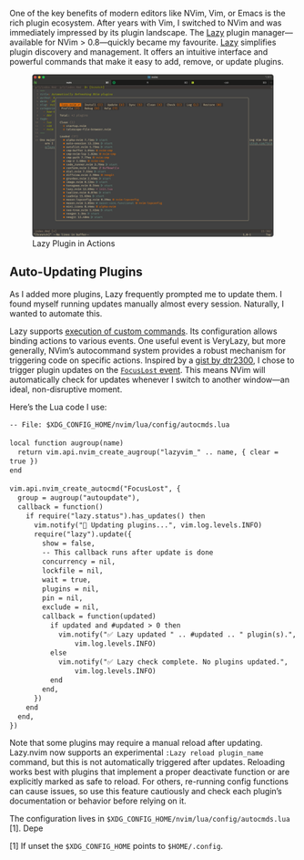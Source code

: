 One of the key benefits of modern editors like NVim, Vim, or Emacs is
the rich plugin ecosystem. After years with Vim, I switched to NVim and
was immediately impressed by its plugin landscape. The
[Lazy](https://github.com/folke/lazy.nvim) plugin manager—available for
NVim &gt; 0.8—quickly became my favourite.
[Lazy](https://github.com/folke/lazy.nvim) simplifies plugin discovery
and management. It offers an intuitive interface and powerful commands
that make it easy to add, remove, or update plugins.

<figure>
<img src="images/lazy_image.png" alt="Lazy Plugin in Actions" />
<figcaption aria-hidden="true">Lazy Plugin in Actions</figcaption>
</figure>

## Auto-Updating Plugins

As I added more plugins, Lazy frequently prompted me to update them. I
found myself running updates manually almost every session. Naturally, I
wanted to automate this.

Lazy supports [execution of custom
commands](https://www.lazyvim.org/configuration/general). Its
configuration allows binding actions to various events. One useful event
is VeryLazy, but more generally, NVim’s autocommand system provides a
robust mechanism for triggering code on specific actions. Inspired by a
[gist by
dtr2300](https://gist.github.com/dtr2300/2f867c2b6c051e946ef23f92bd9d1180),
I chose to trigger plugin updates on the [`FocusLost`
event](https://neovim.io/doc/user/autocmd.html). This means NVim will
automatically check for updates whenever I switch to another window—an
ideal, non-disruptive moment.

Here’s the Lua code I use:


    -- File: $XDG_CONFIG_HOME/nvim/lua/config/autocmds.lua

    local function augroup(name)
      return vim.api.nvim_create_augroup("lazyvim_" .. name, { clear = true })
    end

    vim.api.nvim_create_autocmd("FocusLost", {
      group = augroup("autoupdate"),
      callback = function()
        if require("lazy.status").has_updates() then
          vim.notify("🔄 Updating plugins...", vim.log.levels.INFO)
          require("lazy").update({
            show = false,
            -- This callback runs after update is done
            concurrency = nil,
            lockfile = nil,
            wait = true,
            plugins = nil,
            pin = nil,
            exclude = nil,
            callback = function(updated)
              if updated and #updated > 0 then
                vim.notify("✅ Lazy updated " .. #updated .. " plugin(s).", 
                    vim.log.levels.INFO)
              else
                vim.notify("✅ Lazy check complete. No plugins updated.", 
                    vim.log.levels.INFO)
              end
            end,
          })
        end
      end,
    })

Note that some plugins may require a manual reload after updating.
Lazy.nvim now supports an experimental `:Lazy reload plugin_name`
command, but this is not automatically triggered after updates.
Reloading works best with plugins that implement a proper deactivate
function or are explicitly marked as safe to reload. For others,
re-running config functions can cause issues, so use this feature
cautiously and check each plugin’s documentation or behavior before
relying on it.

The configuration lives in
`$XDG_CONFIG_HOME/nvim/lua/config/autocmds.lua` [1]. Depe

[1] If unset the `$XDG_CONFIG_HOME` points to `$HOME/.config`.
